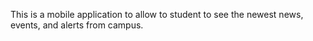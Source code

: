 This is a mobile application to allow to student to see the newest news, events, and alerts from campus.